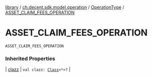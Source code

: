 [library](../../index.md) / [ch.decent.sdk.model.operation](../index.md) / [OperationType](index.md) / [ASSET_CLAIM_FEES_OPERATION](./-a-s-s-e-t_-c-l-a-i-m_-f-e-e-s_-o-p-e-r-a-t-i-o-n.md)

# ASSET_CLAIM_FEES_OPERATION

`ASSET_CLAIM_FEES_OPERATION`

### Inherited Properties

| [clazz](clazz.md) | `val clazz: `[`Class`](http://docs.oracle.com/javase/6/docs/api/java/lang/Class.html)`<*>?` |


